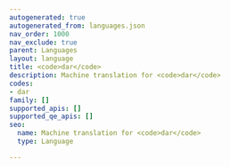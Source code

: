```yaml
---
autogenerated: true
autogenerated_from: languages.json
nav_order: 1000
nav_exclude: true
parent: Languages
layout: language
title: <code>dar</code>
description: Machine translation for <code>dar</code>
codes:
- dar
family: []
supported_apis: []
supported_qe_apis: []
seo:
  name: Machine translation for <code>dar</code>
  type: Language

---
```


